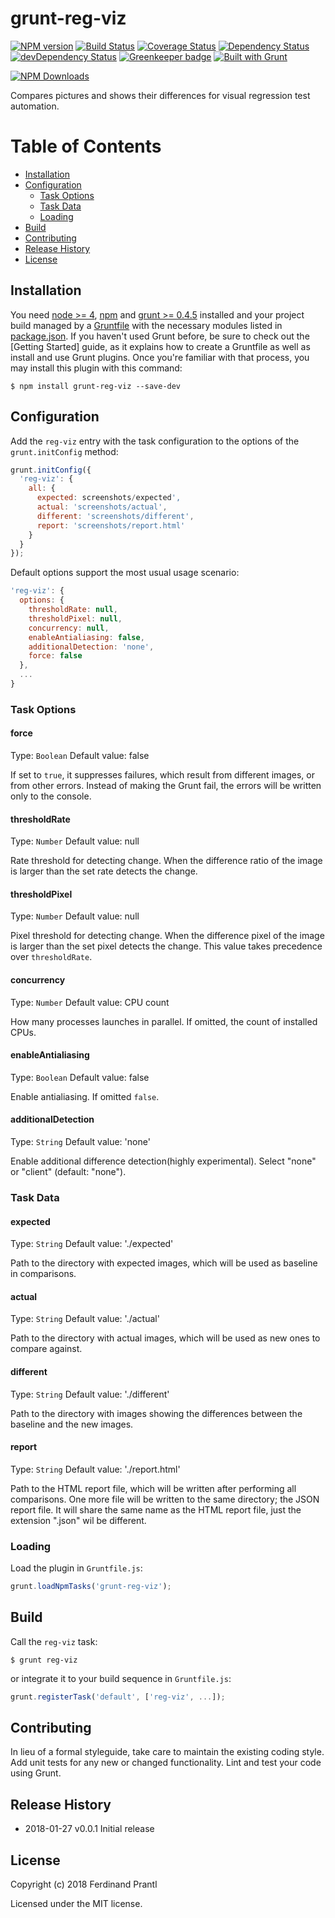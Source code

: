 # grunt-reg-viz

[![NPM version](https://badge.fury.io/js/grunt-reg-viz.png)](http://badge.fury.io/js/grunt-reg-viz) [![Build Status](https://travis-ci.org/prantlf/grunt-reg-viz.svg?branch=master)](https://travis-ci.org/prantlf/grunt-reg-viz) [![Coverage Status](https://coveralls.io/repos/github/prantlf/grunt-reg-viz/badge.svg?branch=master)](https://coveralls.io/github/prantlf/grunt-reg-viz?branch=master) [![Dependency Status](https://david-dm.org/prantlf/grunt-reg-viz.svg)](https://david-dm.org/prantlf/grunt-reg-viz) [![devDependency Status](https://david-dm.org/prantlf/grunt-reg-viz/dev-status.svg)](https://david-dm.org/prantlf/grunt-reg-viz#info=devDependencies) [![Greenkeeper badge](https://badges.greenkeeper.io/prantlf/grunt-reg-viz.svg)](https://greenkeeper.io/) [![Built with Grunt](https://cdn.gruntjs.com/builtwith.png)](http://gruntjs.com/) 

[![NPM Downloads](https://nodei.co/npm/grunt-reg-viz.png?downloads=true&stars=true)](https://www.npmjs.com/package/grunt-reg-viz)

Compares pictures and shows their differences for visual regression test automation.

# Table of Contents

- [Installation](#installation)
- [Configuration](#configuration)
  - [Task Options](#task-options)
  - [Task Data](#task-data)
  - [Loading](#loading)
- [Build](#build)
- [Contributing](#contributing)
- [Release History](#release-history)
- [License](#license)

## Installation

You need [node >= 4][node], [npm] and [grunt >= 0.4.5][Grunt] installed
and your project build managed by a [Gruntfile] with the necessary modules
listed in [package.json]. If you haven't used Grunt before, be sure to check out the [Getting Started] guide, as it
explains how to create a Gruntfile as well as install and use Grunt plugins. Once you're familiar with that process, you may install this plugin with this
command:

```shell
$ npm install grunt-reg-viz --save-dev
```

## Configuration

Add the `reg-viz` entry with the task configuration to the options of the `grunt.initConfig` method:

```js
grunt.initConfig({
  'reg-viz': {
    all: {
      expected: screenshots/expected',
      actual: 'screenshots/actual',
      different: 'screenshots/different',
      report: 'screenshots/report.html'
    }
  }
});
```

Default options support the most usual usage scenario:

```js
'reg-viz': {
  options: {
    thresholdRate: null,
    thresholdPixel: null,
    concurrency: null,
    enableAntialiasing: false,
    additionalDetection: 'none',
    force: false
  },
  ...
}
```

### Task Options

#### force
Type: `Boolean`
Default value: false

If set to `true`, it suppresses failures, which result from different images, or from other errors. Instead of making the Grunt fail, the errors will be written only to the console.

#### thresholdRate
Type: `Number`
Default value: null

Rate threshold for detecting change. When the difference ratio of the image is larger than the set rate detects the change.

#### thresholdPixel
Type: `Number`
Default value: null

Pixel threshold for detecting change. When the difference pixel of the image is larger than the set pixel detects the change. This value takes precedence over `thresholdRate`.

#### concurrency
Type: `Number`
Default value: CPU count

How many processes launches in parallel. If omitted, the count of installed CPUs.

#### enableAntialiasing
Type: `Boolean`
Default value: false

Enable antialiasing. If omitted `false`.

#### additionalDetection
Type: `String`
Default value: 'none'

Enable additional difference detection(highly experimental). Select "none" or "client" (default: "none").

### Task Data

#### expected
Type: `String`
Default value: './expected'

Path to the directory with expected images, which will be used as baseline in comparisons.

#### actual
Type: `String`
Default value: './actual'

Path to the directory with actual images, which will be used as new ones to compare against.

#### different
Type: `String`
Default value: './different'

Path to the directory with images showing the differences between the baseline and the new images.

#### report
Type: `String`
Default value: './report.html'

Path to the HTML report file, which will be written after performing all comparisons. One more file will be written to the same directory; the JSON report file. It will share the same name as the HTML report file, just the extension ".json" wil be different.

### Loading

Load the plugin in `Gruntfile.js`:

```javascript
grunt.loadNpmTasks('grunt-reg-viz');
```

## Build

Call the `reg-viz` task:

```shell
$ grunt reg-viz
```

or integrate it to your build sequence in `Gruntfile.js`:

```js
grunt.registerTask('default', ['reg-viz', ...]);
```

## Contributing

In lieu of a formal styleguide, take care to maintain the existing coding
style. Add unit tests for any new or changed functionality. Lint and test
your code using Grunt.

## Release History

 * 2018-01-27  v0.0.1  Initial release

## License

Copyright (c) 2018 Ferdinand Prantl

Licensed under the MIT license.

[node]: https://nodejs.org
[npm]: https://npmjs.org
[package.json]: https://docs.npmjs.com/files/package.json
[Grunt]: https://gruntjs.com
[Gruntfile]: https://gruntjs.com/sample-gruntfile
[Getting Gtarted]: https://github.com/gruntjs/grunt/wiki/Getting-started
[v0.0.1]: https://github.com/prantlf/grunt-reg-viz/releases/tag/v0.0.1
